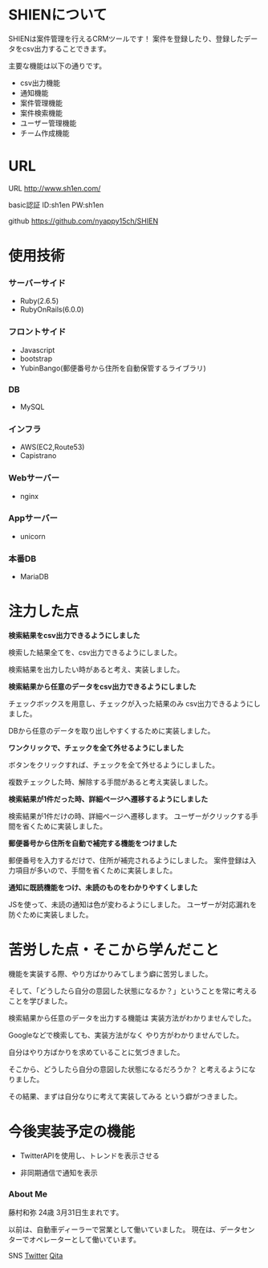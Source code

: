 # SHIENについて

SHIENは案件管理を行えるCRMツールです！
案件を登録したり、登録したデータをcsv出力することできます。

主要な機能は以下の通りです。
- csv出力機能
- 通知機能
- 案件管理機能
- 案件検索機能
- ユーザー管理機能
- チーム作成機能

# URL
URL
http://www.sh1en.com/

basic認証
 ID:sh1en
 PW:sh1en

github
https://github.com/nyappy15ch/SHIEN

# 使用技術

### サーバーサイド
- Ruby(2.6.5)
- RubyOnRails(6.0.0)

### フロントサイド
- Javascript
- bootstrap
- YubinBango(郵便番号から住所を自動保管するライブラリ)

### DB
- MySQL

### インフラ
- AWS(EC2,Route53)
- Capistrano

### Webサーバー
- nginx

### Appサーバー
- unicorn

### 本番DB
- MariaDB

# 注力した点

**検索結果をcsv出力できるようにしました**

検索した結果全てを、csv出力できるようにしました。

検索結果を出力したい時があると考え、実装しました。

**検索結果から任意のデータをcsv出力できるようにしました**

チェックボックスを用意し、チェックが入った結果のみ
csv出力できるようにしました。

DBから任意のデータを取り出しやすくするために実装しました。

**ワンクリックで、チェックを全て外せるようにしました**

ボタンをクリックすれば、チェックを全て外せるようにしました。

複数チェックした時、解除する手間があると考え実装しました。

**検索結果が1件だった時、詳細ページへ遷移するようにしました**

検索結果が1件だけの時、詳細ページへ遷移します。
ユーザーがクリックする手間を省くために実装しました。

**郵便番号から住所を自動で補完する機能をつけました**

郵便番号を入力するだけで、住所が補完されるようにしました。
案件登録は入力項目が多いので、手間を省くために実装しました。

**通知に既読機能をつけ、未読のものをわかりやすくしました**

JSを使って、未読の通知は色が変わるようにしました。
ユーザーが対応漏れを防ぐために実装しました。


# 苦労した点・そこから学んだこと
機能を実装する際、やり方ばかりみてしまう癖に苦労しました。

そして、「どうしたら自分の意図した状態になるか？」ということを常に考えることを学びました。

検索結果から任意のデータを出力する機能は
実装方法がわかりませんでした。

Googleなどで検索しても、実装方法がなく
やり方がわかりませんでした。

自分はやり方ばかりを求めていることに気づきました。

そこから、どうしたら自分の意図した状態になるだろうか？
と考えるようになりました。

その結果、まずは自分なりに考えて実装してみる
という癖がつきました。

# 今後実装予定の機能

- TwitterAPIを使用し、トレンドを表示させる

- 非同期通信で通知を表示


### About Me

藤村和弥 24歳 3月31日生まれです。

以前は、自動車ディーラーで営業として働いていました。
現在は、データセンターでオペレーターとして働いています。

SNS
[Twitter](https://twitter.com/Fujimmm_331) [Qita](https://qiita.com/nyappy15th)
